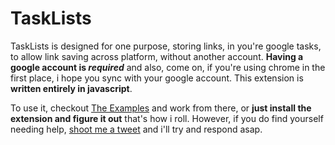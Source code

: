 TaskLists
===============
 TaskLists is designed for one purpose, storing links, in you're google tasks, to allow link saving across platform, without another account.
 **Having a google account is _required_** and also, come on, if you're using chrome in the first place, i hope you sync with your google account.
 This extension is **written entirely in javascript**.
 
 To use it, checkout [The Examples](examples) and work from there, or **just install the extension and figure it out** that's how i roll.
 However, if you do find yourself needing help, [shoot me a tweet](http://twitter.com/b3ngr33ni3r) and i'll try and respond asap.
 